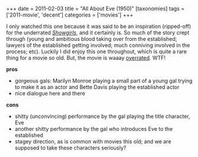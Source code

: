 +++
date = 2011-02-03
title = "All About Eve (1950)"
[taxonomies]
tags = ['2011-movie', 'decent']
categories = ['movies']
+++

I only watched this one because it was said to be an inspiration
(ripped-off) for the underrated *[Showgirls]*, and it certainly is. So
much of the story crept through (young and ambitious blood taking over
from the established; lawyers of the established getting involved; much
conniving involved in the process; etc). Luckily I did enjoy this one
throughout, which is quite a rare thing for a movie so old. But, the
movie is waaay [overrated]. WTF!

**pros**

-   gorgeous gals: Marilyn Monroe playing a small part of a young gal
    trying to make it as an actor and Bette Davis playing the
    established actor
-   nice dialogue here and there

**cons**

-   shitty (unconvincing) performance by the gal playing the title
    character, Eve
-   another shitty performance by the gal who introduces Eve to the
    established
-   stagey direction, as is common with movies this old; and we are
    supposed to take these characters seriously?

  [Showgirls]: http://tshepang.net/showgirls-1995
  [overrated]: http://en.wikipedia.org/wiki/All_About_Eve#Critical_reaction
